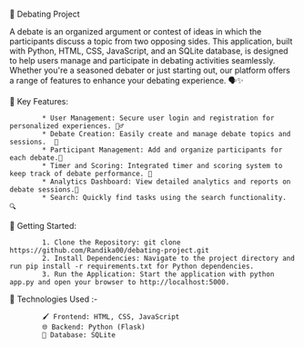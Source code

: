 🎤 Debating Project

A debate is an organized argument or contest of ideas in which the participants discuss a topic from two opposing sides. This application, built with Python, HTML, CSS, JavaScript,
and an SQLite database, is designed to help users manage and participate in debating activities seamlessly. Whether you're a seasoned debater or just starting out, our platform offers 
a range of features to enhance your debating experience. 🗣️✨  


🌟 Key Features:

            * User Management: Secure user login and registration for personalized experiences. 🙎‍♂️
            * Debate Creation: Easily create and manage debate topics and sessions.  🔋
            * Participant Management: Add and organize participants for each debate.🔄 
            * Timer and Scoring: Integrated timer and scoring system to keep track of debate performance. 📒
            * Analytics Dashboard: View detailed analytics and reports on debate sessions.📝
            * Search: Quickly find tasks using the search functionality. 🔍

🚀 Getting Started: 

            1. Clone the Repository: git clone https://github.com/Randika00/debating-project.git
            2. Install Dependencies: Navigate to the project directory and run pip install -r requirements.txt for Python dependencies.
            3. Run the Application: Start the application with python app.py and open your browser to http://localhost:5000.

  🚀 Technologies Used :- 

            🖌 Frontend: HTML, CSS, JavaScript
            🌐 Backend: Python (Flask)
            🎨 Database: SQLite


    
